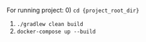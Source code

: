 For running project:
0) `cd {project_root_dir}`
1) `./gradlew clean build`
2) `docker-compose up --build`
